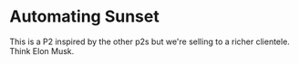 # Automating Sunset

This is a P2 inspired by the other p2s but we're selling to a richer clientele. Think Elon Musk.
